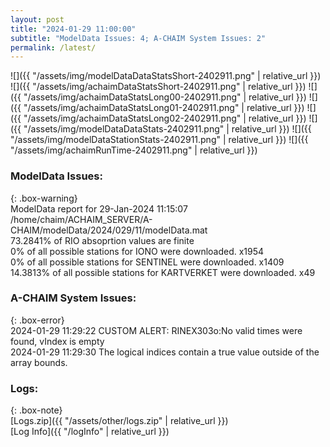 ```yaml
---
layout: post
title: "2024-01-29 11:00:00"
subtitle: "ModelData Issues: 4; A-CHAIM System Issues: 2"
permalink: /latest/
---
```


![]({{ "/assets/img/modelDataDataStatsShort-2402911.png" | relative_url }})
![]({{ "/assets/img/achaimDataStatsShort-2402911.png" | relative_url }})
![]({{ "/assets/img/achaimDataStatsLong00-2402911.png" | relative_url }})
![]({{ "/assets/img/achaimDataStatsLong01-2402911.png" | relative_url }})
![]({{ "/assets/img/achaimDataStatsLong02-2402911.png" | relative_url }})
![]({{ "/assets/img/modelDataDataStats-2402911.png" | relative_url }})
![]({{ "/assets/img/modelDataStationStats-2402911.png" | relative_url }})
![]({{ "/assets/img/achaimRunTime-2402911.png" | relative_url }})


### ModelData Issues:  
  
{: .box-warning}  
 ModelData report for 29-Jan-2024 11:15:07   
 /home/chaim/ACHAIM_SERVER/A-CHAIM/modelData/2024/029/11/modelData.mat   
 73.2841% of RIO absoprtion values are finite   
 0% of all possible stations for IONO were downloaded. x1954   
 0% of all possible stations for SENTINEL were downloaded. x1409   
 14.3813% of all possible stations for KARTVERKET were downloaded. x49   
  
### A-CHAIM System Issues:  
  
{: .box-error}  
2024-01-29 11:29:22 CUSTOM ALERT: RINEX303o:No valid times were found, vIndex is empty  
2024-01-29 11:29:30 The logical indices contain a true value outside of the array bounds.  

### Logs:  
  
{: .box-note}  
[Logs.zip]({{ "/assets/other/logs.zip" | relative_url }})  
[Log Info]({{ "/logInfo" | relative_url }})  
